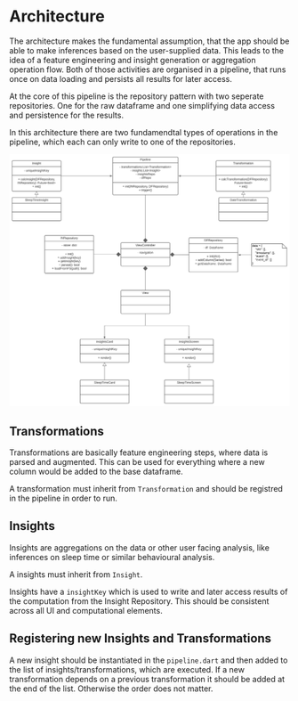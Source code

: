 # Architecture

The architecture makes the fundamental assumption, that the app should be able to make inferences based on the user-supplied data.
This leads to the idea of a feature engineering and insight generation or aggregation operation flow. Both of those activities are organised in a pipeline, that runs once on data loading and persists all results for later access.

At the core of this pipeline is the repository pattern with two seperate repositories. One for the raw dataframe and one simplifying data access and persistence for the results.

In this architecture there are two fundamendtal types of operations in the pipeline, which each can only write to one of the repositories.

![Architecture diagram](images/Klassendiagramm-OFA.svg)

## Transformations
Transformations are basically feature engineering steps, where data is parsed and augmented. This can be used for everything where a new column would be added to the base dataframe.

A transformation must inherit from `Transformation` and should be registred in the pipeline in order to run.

## Insights
Insights are aggregations on the data or other user facing analysis, like inferences on sleep time or similar behavioural analysis.

A insights must inherit from `Insight`.

Insights have a `insightKey` which is used to write and later access results of the computation from the Insight Repository. This should be consistent across all UI and computational elements.

## Registering new Insights and Transformations


A new insight should be instantiated in the `pipeline.dart` and then added to the list of insights/transformations, which are executed.
If a new transformation depends on a previous transformation it should be added at the end of the list. Otherwise the order does not matter.